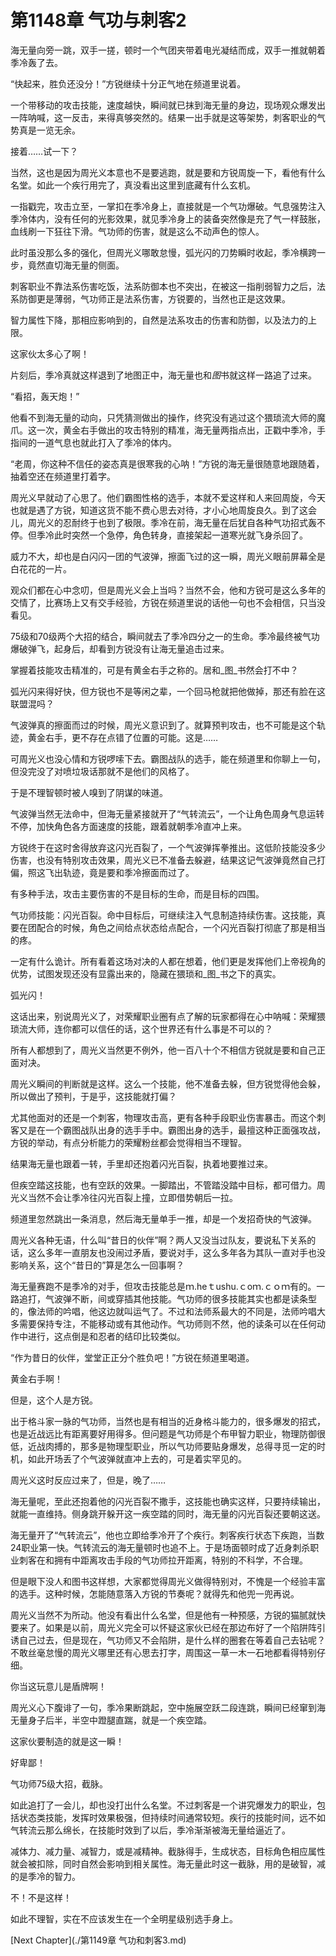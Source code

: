# 第1148章 气功与刺客2

海无量向旁一跳，双手一搓，顿时一个气团夹带着电光凝结而成，双手一推就朝着季冷轰了去。

“快起来，胜负还没分！”方锐继续十分正气地在频道里说着。

一个带移动的攻击技能，速度越快，瞬间就已抹到海无量的身边，现场观众爆发出一阵呐喊，这一反击，来得真够突然的。结果一出手就是这等架势，刺客职业的气势真是一览无余。

接着……试一下？

当然，这也是因为周光义本意也不是要逃跑，就是要和方锐周旋一下，看他有什么名堂。如此一个疾行用完了，真没看出这里到底藏有什么玄机。

一指戳完，攻击立至，一掌扣在季冷身上，直接就是一个气功爆破。气息强势注入季冷体内，没有任何的光影效果，就见季冷身上的装备突然像是充了气一样鼓胀，血线刷一下狂往下滑。气功师的伤害，就是这么不动声色的惊人。

此时虽没那么多的强化，但周光义哪敢怠慢，弧光闪的刀势瞬时收起，季冷横跨一步，竟然直切海无量的侧面。

刺客职业不靠法系伤害吃饭，法系防御本也不突出，在被这一指削弱智力之后，法系防御更是薄弱，气功师正是法系伤害，方锐要的，当然也正是这效果。

智力属性下降，那相应影响到的，自然是法系攻击的伤害和防御，以及法力的上限。

这家伙太多心了啊！

片刻后，季冷真就这样退到了地图正中，海无量也和*图*书就这样一路追了过来。

“看招，轰天炮！”

他看不到海无量的动向，只凭猜测做出的操作，终究没有逃过这个猥琐流大师的魔爪。这一次，黄金右手做出的攻击特别的精准，海无量两指点出，正戳中季冷，手指间的一道气息也就此打入了季冷的体内。

“老周，你这种不信任的姿态真是很寒我的心呐！”方锐的海无量很随意地跟随着，抽着空还在频道里打着字。

周光义早就动了心思了。他们霸图性格的选手，本就不爱这样和人来回周旋，今天也就是遇了方锐，知道这货不能不费心思去对待，才小心地周旋良久。到了这会儿，周光义的忍耐终于也到了极限。季冷在前，海无量在后犹自各种气功招式轰不停。但季冷此时突然一个急停，角色转身，直接架起一道寒光就飞身杀回了。

威力不大，却也是白闪闪一团的气波弹，擦面飞过的这一瞬，周光义眼前屏幕全是白花花的一片。

观众们都在心中念叨，但是周光义会上当吗？当然不会，他和方锐可是这么多年的交情了，比赛场上又有交手经验，方锐在频道里说的话他一句也不会相信，只当没看见。

75级和70级两个大招的结合，瞬间就去了季冷四分之一的生命。季冷最终被气功爆破弹飞，起身后，却看到方锐没有让海无量追击过来。

掌握着技能攻击精准的，可是有黄金右手之称的。居和_图_书然会打不中？

弧光闪来得好快，但方锐也不是等闲之辈，一个回马枪就把他做掉，那还有脸在这联盟混吗？

气波弹真的擦面而过的时候，周光义意识到了。就算预判攻击，也不可能是这个轨迹，黄金右手，更不存在点错了位置的可能。这是……

可周光义也没心情和方锐啰嗦下去。霸图战队的选手，能在频道里和你聊上一句，但没完没了对喷垃圾话那就不是他们的风格了。

于是不理智顿时被人嗅到了阴谋的味道。

气波弹当然无法命中，但海无量紧接就开了“气转流云”，一个让角色周身气息运转不停，加快角色各方面速度的技能，跟着就朝季冷直冲上来。

方锐终于在这时舍得放弃这闪光百裂了，一个气波弹挥拳推出。这低阶技能没多少伤害，也没有特别攻击效果，周光义已不准备去躲避，结果这记气波弹竟然自己打偏，照这飞出轨迹，竟是要和季冷擦面而过了。

有多种手法，攻击主要伤害的不是目标的生命，而是目标的四围。

气功师技能：闪光百裂。命中目标后，可继续注入气息制造持续伤害。这技能，真要在团配合的时候，角色之间给点状态给点配合，一个闪光百裂打彻底了那是相当的疼。

一定有什么诡计。所有看着这场对决的人都在想着，他们更是发挥他们上帝视角的优势，试图发现还没有显露出来的，隐藏在猥琐和_图_书之下的真实。

弧光闪！

这话出来，别说周光义了，对荣耀职业圈有点了解的玩家都得在心中呐喊：荣耀猥琐流大师，连你都可以信任的话，这个世界还有什么事是不可以的？

所有人都想到了，周光义当然更不例外，他一百八十个不相信方锐就是要和自己正面对决。

周光义瞬间的判断就是这样。这么一个技能，他不准备去躲，但方锐觉得他会躲，所以做出了预判，于是乎，这技能就打偏？

尤其他面对的还是一个刺客，物理攻击高，更有各种手段职业伤害暴击。而这个刺客又是在一个霸图战队出身的选手手中。霸图出身的选手，最擅这种正面强攻战，方锐的举动，有点分析能力的荣耀粉丝都会觉得相当不理智。

结果海无量也跟着一转，手里却还抱着闪光百裂，执着地要推过来。

但疾空踏这技能，也有空跃的效果。一脚踏出，不管踏没踏中目标，都可借力。周光义当然不会让季冷往闪光百裂上撞，立即借势朝后一拉。

频道里忽然跳出一条消息，然后海无量单手一推，却是一个发招奇快的气波弹。

周光义各种无语，什么叫“昔日的伙伴”啊？两人又没当过队友，要说私下关系的话，这么多年一直朋友也没闹过矛盾，要说对手，这么多年各为其队一直对手也没影响关系，这个“昔日的”算是怎么一回事啊？

海无量赛跑不是季冷的对手，但攻击技能总是ｍ.heｔushu.ｃoｍ.ｃｏｍ有的。一路追打，气波弹不断，间或穿插其他技能。气功师的很多技能其实也都是读条型的，像法师的吟唱，他这边就叫运气了。不过和法师系最大的不同是，法师吟唱大多需要保持专注，不能移动或有其他动作。气功师则不然，他的读条可以在任何动作中进行，这点倒是和忍者的结印比较类似。

“作为昔日的伙伴，堂堂正正分个胜负吧！”方锐在频道里喝道。

黄金右手啊！

但是，这个人是方锐。

出于格斗家一脉的气功师，当然也是有相当的近身格斗能力的，很多爆发的招式，也是近战远比有距离要好用得多。但问题是气功师是个布甲智力职业，物理防御很低，近战肉搏的，那多是物理型职业，所以气功师要贴身爆发，总得寻觅一定的时机，如此开场丢了个气波弹就直冲上去的，可是着实罕见的。

周光义这时反应过来了，但是，晚了……

海无量呢，至此还抱着他的闪光百裂不撒手，这技能也确实这样，只要持续输出，就能一直维持。侧身跳开躲开这一疾空踏的同时，海无量的闪光百裂还要朝这送。

海无量开了“气转流云”，他也立即给季冷开了个疾行。刺客疾行状态下疾跑，当数24职业第一快。气转流云的海无量顿时也追不上。于是场面顿时成了近身刺杀职业刺客在和拥有中距离攻击手段的气功师拉开距离，特别的不科学，不合理。

但是眼下没人和图书这样想，大家都觉得周光义做得特别对，不愧是一个经验丰富的选手。这种时候，怎能随意落入方锐的节奏呢？就得先和他兜一兜再说。

周光义当然不为所动。他没有看出什么名堂，但是他有一种预感，方锐的猫腻就快要来了。如果是以前，周光义完全可以怀疑这家伙已经在那边布好了一个陷阱阵引诱自己过去，但是现在，气功师又不会陷阱，是什么样的圈套在等着自己去钻呢？不敢丝毫怠慢的周光义哪里还有心思去打字，周围这一草一木一石地都看得特别仔细。

你当这玩意儿是盾牌啊！

周光义心下腹诽了一句，季冷果断跳起，空中施展空跃二段连跳，瞬间已经窜到海无量身子后半，半空中蹬腿直踹，就是一个疾空踏。

这家伙要制造的就是这一瞬！

好卑鄙！

气功师75级大招，截脉。

如此追打了一会儿，却也没打出什么名堂。不过刺客是一个讲究爆发力的职业，包括状态类技能，发挥时效果极强，但持续时间通常较短。疾行的技能时间，远不如气转流云那么绵长，在技能时效到了以后，季冷渐渐被海无量给逼近了。

减体力、减力量、减智力，或是减精神。截脉得手，生成状态，目标角色相应属性就会被扣除，同时自然会影响到相关属性。海无量此时这一截脉，用的是破智，减的是季冷的智力。

不！不是这样！

如此不理智，实在不应该发生在一个全明星级别选手身上。



[Next Chapter](./第1149章 气功和刺客3.md)